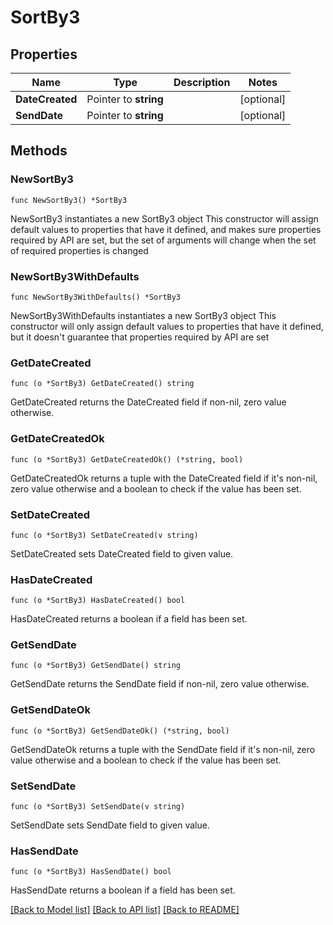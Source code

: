 # SortBy3

## Properties

Name | Type | Description | Notes
------------ | ------------- | ------------- | -------------
**DateCreated** | Pointer to **string** |  | [optional] 
**SendDate** | Pointer to **string** |  | [optional] 

## Methods

### NewSortBy3

`func NewSortBy3() *SortBy3`

NewSortBy3 instantiates a new SortBy3 object
This constructor will assign default values to properties that have it defined,
and makes sure properties required by API are set, but the set of arguments
will change when the set of required properties is changed

### NewSortBy3WithDefaults

`func NewSortBy3WithDefaults() *SortBy3`

NewSortBy3WithDefaults instantiates a new SortBy3 object
This constructor will only assign default values to properties that have it defined,
but it doesn't guarantee that properties required by API are set

### GetDateCreated

`func (o *SortBy3) GetDateCreated() string`

GetDateCreated returns the DateCreated field if non-nil, zero value otherwise.

### GetDateCreatedOk

`func (o *SortBy3) GetDateCreatedOk() (*string, bool)`

GetDateCreatedOk returns a tuple with the DateCreated field if it's non-nil, zero value otherwise
and a boolean to check if the value has been set.

### SetDateCreated

`func (o *SortBy3) SetDateCreated(v string)`

SetDateCreated sets DateCreated field to given value.

### HasDateCreated

`func (o *SortBy3) HasDateCreated() bool`

HasDateCreated returns a boolean if a field has been set.

### GetSendDate

`func (o *SortBy3) GetSendDate() string`

GetSendDate returns the SendDate field if non-nil, zero value otherwise.

### GetSendDateOk

`func (o *SortBy3) GetSendDateOk() (*string, bool)`

GetSendDateOk returns a tuple with the SendDate field if it's non-nil, zero value otherwise
and a boolean to check if the value has been set.

### SetSendDate

`func (o *SortBy3) SetSendDate(v string)`

SetSendDate sets SendDate field to given value.

### HasSendDate

`func (o *SortBy3) HasSendDate() bool`

HasSendDate returns a boolean if a field has been set.


[[Back to Model list]](../README.md#documentation-for-models) [[Back to API list]](../README.md#documentation-for-api-endpoints) [[Back to README]](../README.md)


